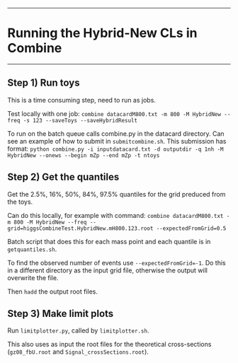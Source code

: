 
--------------------------------------------------------
# Running the Hybrid-New CLs in Combine
-------------------------------------------------------- 

## Step 1) Run toys
This is a time consuming step, need to run as jobs. 

Test locally with one job: 
```combine datacardM800.txt -m 800 -M HybridNew --freq -s 123 --saveToys --saveHybridResult```

To run on the batch queue calls combine.py in the datacard directory.
Can see an example of how to submit in `submitcombine.sh`. This submission has format:
```python combine.py -i inputdatacard.txt -d outputdir -q 1nh -M HybridNew --onews --begin mZp --end mZp -t ntoys``` 

## Step 2) Get the quantiles

Get the 2.5%, 16%, 50%, 84%, 97.5% quantiles for the grid preduced from the toys.

Can do this locally, for example with command:
```combine datacardM800.txt -m 800 -M HybridNew --freq --grid=higgsCombineTest.HybridNew.mH800.123.root --expectedFromGrid=0.5```

Batch script that does this for each mass point and each quantile is in `getquantiles.sh`. 

To find the observed number of events use `--expectedFromGrid=-1`.
Do this in a different directory as the input grid file, otherwise the output will overwrite the file.  

Then `hadd` the output root files.

## Step 3) Make limit plots

Run `limitplotter.py`, called by `limitplotter.sh`. 

This also uses as input the root files for the theoretical cross-sections (`gz08_fbU.root` and `Signal_crossSections.root`). 


